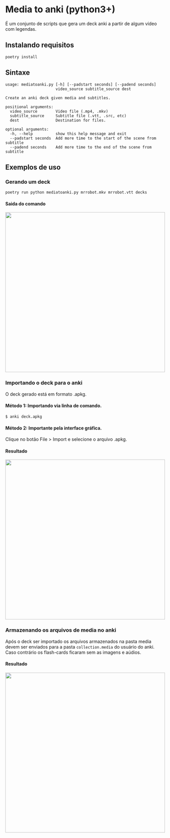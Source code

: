 # Media to anki (python3+)
É um conjunto de scripts que gera um deck anki a partir de algum vídeo com legendas.

## Instalando requisitos
```shell
poetry install
```

## Sintaxe
```
usage: mediatoanki.py [-h] [--padstart seconds] [--padend seconds]              
                      video_source subtitle_source dest                         
                                                                                
Create an anki deck given media and subtitles.                                  
                                                                                
positional arguments:                                                           
  video_source        Video file (.mp4, .mkv)                                   
  subtitle_source     Subtitle file (.vtt, .src, etc)                           
  dest                Destination for files.                                    
                                                                                
optional arguments:                                                             
  -h, --help          show this help message and exit                           
  --padstart seconds  Add more time to the start of the scene from subtitle     
  --padend seconds    Add more time to the end of the scene from subtitle  
```

## Exemplos de uso

### Gerando um deck
```
poetry run python mediatoanki.py mrrobot.mkv mrrobot.vtt decks
```
#### Saida do comando
<img src="https://user-images.githubusercontent.com/43938917/171723469-95ed9889-4dbe-4516-a229-2ab8c5d0436f.png" width="500"/>

### Importando o deck para o anki
O deck gerado está em formato .apkg.

#### Método 1: Importando via linha de comando.
```
$ anki deck.apkg 
```

#### Método 2: Importante pela interface gráfica.
Clique no botão File > Import e selecione o arquivo .apkg.

#### Resultado
<img src="https://user-images.githubusercontent.com/43938917/171723594-058907d5-536d-430f-a4ed-f050e8a34c26.png" width="500"/>

### Armazenando os arquivos de media no anki
Após o deck ser importado os arquivos armazenados na pasta media 
devem ser enviados para a pasta `collection.media` do usuário do anki. Caso contrário
os flash-cards ficaram sem as imagens e aúdios.
#### Resultado
<img src="https://user-images.githubusercontent.com/43938917/171723668-7c50e11e-c63a-43de-a133-d8d1d0f24ae7.png" width="500"/>

